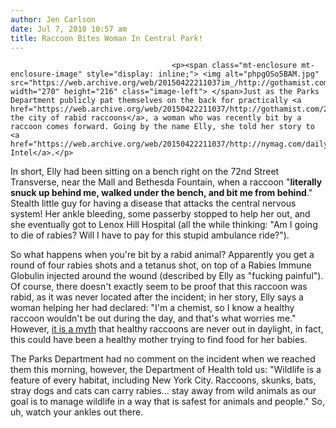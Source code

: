 ```yaml
---
author: Jen Carlson
date: Jul 7, 2010 10:57 am
title: Raccoon Bites Woman In Central Park!
---
```


	
										<p><span class="mt-enclosure mt-enclosure-image" style="display: inline;"> <img alt="phpgOSo5BAM.jpg" src="https://web.archive.org/web/20150422211037im_/http://gothamist.com/attachments/arts_jen/phpgOSo5BAM.jpg" width="270" height="216" class="image-left"> </span>Just as the Parks Department publicly pat themselves on the back for practically <a href="https://web.archive.org/web/20150422211037/http://gothamist.com/2010/07/01/central_park_you_are_safe_from_rabi.php">ridding the city of rabid raccoons</a>, a woman who was recently bit by a raccoon comes forward. Going by the name Elly, she told her story to <a href="https://web.archive.org/web/20150422211037/http://nymag.com/daily/intel/2010/07/true_story_i_was_bitten_by_a_r.html">Daily Intel</a>.</p>

<p>In short, Elly had been sitting on a bench right on the 72nd Street Transverse, near the Mall and Bethesda Fountain, when a raccoon &quot;<strong>literally snuck up behind me, walked under the bench, and bit me from behind</strong>.&quot; Stealth little guy for having a disease that attacks the central nervous system! Her ankle bleeding, some passerby stopped to help her out, and she eventually got to Lenox Hill Hospital (all the while thinking: &quot;Am I going to die of rabies? Will I have to pay for this stupid ambulance ride?&quot;). </p>

<p>So what happens when you&apos;re bit by a rabid animal? Apparently you get a round of four rabies shots and a tetanus shot, on top of a Rabies Immune Globulin injected around the wound (described by Elly as &quot;fucking painful&quot;). Of course, there doesn&apos;t exactly seem to be proof that this raccoon was rabid, as it was never located after the incident; in her story, Elly says a woman helping her had declared: &quot;I&apos;m a chemist, so I know a healthy raccoon wouldn&apos;t be out during the day, and that&apos;s what worries me.&quot; However, <a href="https://web.archive.org/web/20150422211037/http://www.wildlifeincrisis.com/guidelines/rabies.htm">it is a myth</a> that healthy raccoons are never out in daylight, in fact, this could have been a healthy mother trying to find food for her babies.</p>

<p>The Parks Department had no comment on the incident when we reached them this morning, however, the Department of Health told us: &quot;Wildlife is a feature of every habitat, including New York City. Raccoons, skunks, bats, stray dogs and cats can carry rabies... stay away from wild animals as our goal is to manage wildlife in a way that is safest for animals and people.&quot; So, uh, watch your ankles out there.</p>					
										
									
				